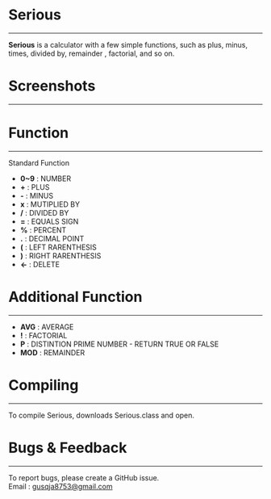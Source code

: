 # **Serious**
-------------------
**Serious** 
is a calculator with a few simple functions, such as plus, minus, times, divided by, remainder , factorial,  and so on.

# **Screenshots**
------------


# **Function** 
--------------

Standard Function  
- **0~9** : NUMBER
- **+** :  PLUS
- **-** :  MINUS
- **x** : MUTIPLIED BY
- **/** : DIVIDED BY
- **=** : EQUALS SIGN
- **%** : PERCENT
- **.** : DECIMAL POINT
- **(** : LEFT RARENTHESIS
- **)** : RIGHT RARENTHESIS
- **<-** : DELETE


# Additional Function
----------------
- **AVG** : AVERAGE  
- **!** : FACTORIAL  
- **P** : DISTINTION PRIME NUMBER - RETURN TRUE OR FALSE  
- **MOD** : REMAINDER

# **Compiling**  
-------------------
To compile Serious, downloads Serious.class and open.


# **Bugs & Feedback**
-------------
To report bugs, please create a GitHub issue.  
Email : gusqja8753@gmail.com







